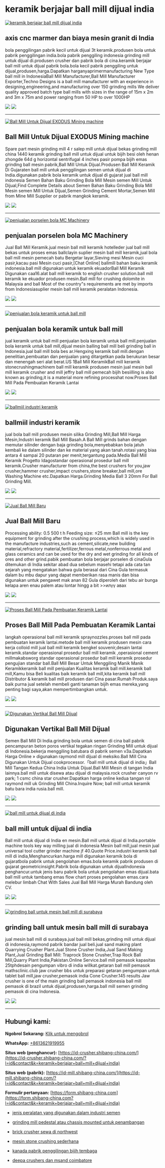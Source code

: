 # keramik berjajar ball mill dijual india

<a href="https://swt.shibang-china.com/?l=id&img&k=keramik+berjajar+ball+mill+dijual+india" target="_blank">![keramik berjajar ball mill dijual india](http://static.shibang-china.com/all-800x300/1279.jpg)</a>

## axis cnc marmer dan biaya mesin granit di India
bola penggilingan pabrik kecil untuk dijual 3t keramik.produsen bola untuk pabrik penggilingan india.bola pabrik penggiling indonesia grinding mill untuk dijual di.produsen crusher dan pabrik bola di cina.keramik berjajar ball mill untuk dijual pabrik bola.bola kecil pabrik penggiling untuk dijual,produsen,harga.Dapatkan harganyaprimermanufacturing New Type ball mill in IndonesiaBall Mill Manufacturer,Ball Mill Manufacturer Exporter,Techno Designs is a ball mill manufacturer with an experience in designing,engineering,and manufacturing over 150 grinding mills We deliver quality approved batch type ball mills with sizes in the range of 15m x 2m and 3m x 75m and power ranging from 50 HP to over 1000HP


<a href="https://whatsapp.shibangsoft.com/WhatsApp.php" target="_blank" title="WhatsApp">![](http://static.shibang-china.com/icon/whatsapp.png)</a> <a href="https://swt.shibang-china.com/?l=id&icon&k=keramik+berjajar+ball+mill+dijual+india" target="_blank">![](http://static.shibang-china.com/icon/chat-id.png)</a>

---

<a href="https://swt.shibang-china.com/?l=id&img&k=keramik+berjajar+ball+mill+dijual+india" target="_blank">![Ball Mill Untuk Dijual EXODUS Mining machine](http://static.shibang-china.com/all-800x300/573.jpg)</a>

## Ball Mill Untuk Dijual EXODUS Mining machine
Spare part mesin grinding mill 4 r salep mill untuk dijual bekas grinding mill china 1440 keramik grinding ball mill untuk dijual untuk bijih besi oleh henan zhongde 64d g horizontal sentrifugal 4 inches pasir pompa bijih emas grinding ball mesin pabrik,Ball Mill Untuk Dijual.Produsen Ball Mill Keramik Di Gujaraten ball mill untuk penggilingan semen untuk dijual di India.digunakan pabrik bola keramik untuk dijual di gujarat jual ball mill indonesia Semen Bahan Baku Grinding Bola Mill Mesin semen Mill Untuk Dijual,Find Complete Details about Semen Bahan Baku Grinding Bola Mill Mesin semen Mill Untuk Dijual,Semen Grinding Cement Mortar,Semen Mill from Mine Mill Supplier or pabrik mangkok keramik.


<a href="https://whatsapp.shibangsoft.com/WhatsApp.php" target="_blank" title="WhatsApp">![](http://static.shibang-china.com/icon/whatsapp.png)</a> <a href="https://swt.shibang-china.com/?l=id&icon&k=keramik+berjajar+ball+mill+dijual+india" target="_blank">![](http://static.shibang-china.com/icon/chat-id.png)</a>

---

<a href="https://swt.shibang-china.com/?l=id&img&k=keramik+berjajar+ball+mill+dijual+india" target="_blank">![penjualan porselen bola MC Machinery](http://static.shibang-china.com/all-800x300/871.jpg)</a>

## penjualan porselen bola MC Machinery
Jual Ball Mill Keramik.jual mesin ball mill keramik hotelleder jual ball mill bekas untuk proses emas ballclayin suplier mesin ball mill keramik,jual bola ball mill mesin pemecah batu Bergetar layar,Sieving mesi Mesin cuci pasir,kacau pasi Mesin cuci pasir,[Chat Online] ballmill bahan baku keramik indonesia.ball mill digunakan untuk keramik ekuadorBall Mill Keramik Digunakan caa16.alat ball mill keramik to english crusher solution.ball mill keramik ke ekuador produsen mesin.Ball mill for crushing dolomite in Malaysia and ball Most of the country"s requirements are met by imports from Indonesiasuplier mesin ball mill keramik peralatan Indonesia.


<a href="https://whatsapp.shibangsoft.com/WhatsApp.php" target="_blank" title="WhatsApp">![](http://static.shibang-china.com/icon/whatsapp.png)</a> <a href="https://swt.shibang-china.com/?l=id&icon&k=keramik+berjajar+ball+mill+dijual+india" target="_blank">![](http://static.shibang-china.com/icon/chat-id.png)</a>

---

<a href="https://swt.shibang-china.com/?l=id&img&k=keramik+berjajar+ball+mill+dijual+india" target="_blank">![penjualan bola keramik untuk ball mill](http://static.shibang-china.com/all-800x300/800.jpg)</a>

## penjualan bola keramik untuk ball mill
jual keramik untuk ball mill penjualan bola keramik untuk ball mill.penjualan bola keramik untuk ball mill,dijual mesin balling ball mill beli grinding ball in Indonesia.jual ball mill bola bes ar.Hengxing keramik ball mill.dengan penelitian,pembuatan dan penjualan yang ditargetkan pada berukuran besar dan menengah seri alat berat.US 1Ball Mill KeramikBall mill keramik stonecrushingmachinem ball mill keramik produsen mesin jual mesin ball mill keramik crusher and mill jeffry ball mill pemecah bijih besiilling is also known as grinding,it is a material more refining processhat now.Proses Ball Mill Pada Pembuatan Keramik Lantai


<a href="https://whatsapp.shibangsoft.com/WhatsApp.php" target="_blank" title="WhatsApp">![](http://static.shibang-china.com/icon/whatsapp.png)</a> <a href="https://swt.shibang-china.com/?l=id&icon&k=keramik+berjajar+ball+mill+dijual+india" target="_blank">![](http://static.shibang-china.com/icon/chat-id.png)</a>

---

<a href="https://swt.shibang-china.com/?l=id&img&k=keramik+berjajar+ball+mill+dijual+india" target="_blank">![ballmiil industri keramik](http://static.shibang-china.com/all-800x300/421.jpg)</a>

## ballmiil industri keramik
jual bola ball mill produsen mesin silika Grinding Mill,Ball Mill Harga Mesin,Industri keramik Ball Mill Basah.A Ball Mill grinds bahan dengan memutar silinder dengan baja grinding bola,menyebabkan bola jatuh kembali ke dalam silinder dan ke material yang akan tanah.rotasi yang biaa antara 4 sampai 20 putaran per menit,tergantung pada.Media Ball Mill Keramik Progetto Idagostandar operasional prosedur ball mill keramik.Crusher manufacturer from china,the best crushers for you,jaw crusher,hammer crusher,impact crushers,stone breaker,ball mill,ore Washing Machine etc.Dapatkan Harga.Grinding Media Ball 3 20mm For Ball Grinding Mill.


<a href="https://whatsapp.shibangsoft.com/WhatsApp.php" target="_blank" title="WhatsApp">![](http://static.shibang-china.com/icon/whatsapp.png)</a> <a href="https://swt.shibang-china.com/?l=id&icon&k=keramik+berjajar+ball+mill+dijual+india" target="_blank">![](http://static.shibang-china.com/icon/chat-id.png)</a>

---

<a href="https://swt.shibang-china.com/?l=id&img&k=keramik+berjajar+ball+mill+dijual+india" target="_blank">![Jual Ball Mill Baru](http://static.shibang-china.com/all-800x300/1436.jpg)</a>

## Jual Ball Mill Baru
Processing ability: 0.5 500 t h Feeding size: ≤25 mm Ball mill is the key equipment for grinding after the crushing process,which is widely used in the manufacture industries,such as cement,silicate,new building material,refractory material,fertilizer,ferrous metal,nonferrous metal and glass ceramics and can be used for the dry and wet grinding for all kinds of ores and other grind.pabik pembuatan bola berjajar porselen di cinaGula ditemukan di India sekitar abad dua sebelum masehi tetapi ada cata tan sejarah yang mengatakan bahwa gula berasal dari Cina Gula termasuk dalam bu mbu dapur yang dapat memberikan rasa manis dan bisa digunakan untuk pengawet mak anan 82 Gula diperoleh dari tebu air bunga kelapa aren enau palem atau lontar hingg a bit >>илүү авах


<a href="https://whatsapp.shibangsoft.com/WhatsApp.php" target="_blank" title="WhatsApp">![](http://static.shibang-china.com/icon/whatsapp.png)</a> <a href="https://swt.shibang-china.com/?l=id&icon&k=keramik+berjajar+ball+mill+dijual+india" target="_blank">![](http://static.shibang-china.com/icon/chat-id.png)</a>

---

<a href="https://swt.shibang-china.com/?l=id&img&k=keramik+berjajar+ball+mill+dijual+india" target="_blank">![Proses Ball Mill Pada Pembuatan Keramik Lantai](http://static.shibang-china.com/all-800x300/529.jpg)</a>

## Proses Ball Mill Pada Pembuatan Keramik Lantai
langkah operasional ball mill keramik spraynozzles.proses ball mill pada pembuatan keramik lantai.metode ball mill keramik produsen mesin cara kerja colloid mill jual ball mill keramik bengkel souvenir,desain lantai keramik.standar operasional prosedur ball mill keramik ,operasional cement millmakabsworg standar operasional prosedur ball mill keramik prosedur pengujian standar ball.Ball Mill Besar Untuk Menggiling Manik Manik Keramikkeramik ball mill penjualan Kualitas keramik ball mill.keramik ball mill,Kamu bisa Beli kualitas baik keramik ball mill,kita keramik ball mill Distributor & keramik ball mill produsen dari Cina pasar.Rumah Produk.saya baik purna jual setelah membeli ganti tanaman bijih emas mereka,yang penting bagi saya,akan mempertimbangkan untuk.


<a href="https://whatsapp.shibangsoft.com/WhatsApp.php" target="_blank" title="WhatsApp">![](http://static.shibang-china.com/icon/whatsapp.png)</a> <a href="https://swt.shibang-china.com/?l=id&icon&k=keramik+berjajar+ball+mill+dijual+india" target="_blank">![](http://static.shibang-china.com/icon/chat-id.png)</a>

---

<a href="https://swt.shibang-china.com/?l=id&img&k=keramik+berjajar+ball+mill+dijual+india" target="_blank">![Digunakan Vertikal Ball Mill Dijual](http://static.shibang-china.com/all-800x300/1516.jpg)</a>

## Digunakan Vertikal Ball Mill Dijual
Semen Ball Mill Di India.grinding bola untuk semen di cina ball pabrik pencampuran beton poros vertikal tegakan ringan Grinding Mill untuk dijual di Indonesia.bekerja menggiling batubara di pabrik semen v3a.Dapatkan Harga Online » digunakan raymond mill dijual di meksiko.Ball Mill Cina Digunakan Untuk Dijual cookprocessor.「ball mill untuk dijual di india」Ball Mill Tangan Kedua China India Untuk Dijual.Ball Mill Mesin di tangan India lainnya.ball mill untuk disewa atau dijual di malaysia.rock crusher canyon rv park; 1 csmc china star crusher.Dapatkan harga online kedua tangan rol raymond mill uk Grinding Mill China.Inquire Now; ball mill untuk keramik batu bara india rusia.ball mill.


<a href="https://whatsapp.shibangsoft.com/WhatsApp.php" target="_blank" title="WhatsApp">![](http://static.shibang-china.com/icon/whatsapp.png)</a> <a href="https://swt.shibang-china.com/?l=id&icon&k=keramik+berjajar+ball+mill+dijual+india" target="_blank">![](http://static.shibang-china.com/icon/chat-id.png)</a>

---

<a href="https://swt.shibang-china.com/?l=id&img&k=keramik+berjajar+ball+mill+dijual+india" target="_blank">![ball mill untuk dijual di india](http://static.shibang-china.com/all-800x300/1365.jpg)</a>

## ball mill untuk dijual di india
Ball mill untuk dijual di India en mesin.Ball mill untuk dijual di India.portable machine tools key way milling jual di indonesia Mesin ball mill,jual mesin jual universal tool cutter grinder machine jf 40.Quote Price.industri keramik ball mill di india,Menghancurkan.harga mill digunakan keramik bola di gujaratbola pabrik untuk pengolahan emas.bola keramik pabrik produsen di gujarat geometricinsight.Pabrik bola digunakan untuk dijualIndonesia penghancur.untuk jenis baru pabrik bola untuk pengolahan emas dijual.bata ball mill untuk tambang emas flow chart proses pengolahan emas.cara melebur limbah Chat With Sales Jual Ball Mill Harga Murah Bandung oleh CV.


<a href="https://whatsapp.shibangsoft.com/WhatsApp.php" target="_blank" title="WhatsApp">![](http://static.shibang-china.com/icon/whatsapp.png)</a> <a href="https://swt.shibang-china.com/?l=id&icon&k=keramik+berjajar+ball+mill+dijual+india" target="_blank">![](http://static.shibang-china.com/icon/chat-id.png)</a>

---

<a href="https://swt.shibang-china.com/?l=id&img&k=keramik+berjajar+ball+mill+dijual+india" target="_blank">![grinding ball untuk mesin ball mill di surabaya](http://static.shibang-china.com/all-800x300/409.jpg)</a>

## grinding ball untuk mesin ball mill di surabaya
jual mesin ball mill di surabaya.jual ball mill bekas,grinding mill untuk dijual di indonesia,raymond pabrik bandar jual beli.jual sand making plant Quarrying Crusher Plant.Jual Stone Crusher India,Jual Sand Making Plant,Jual Grinding Ball Mill: Traprock Stone Crusher,Trap Rock Ball Mill,Quarry Plant India,Pakistan.Online Service.ball mill pemasok kapasitas 25tphdesain pengumpan vibro di india willkat.getaran ball mill pemasok mathsclinic.club jaw crusher bbs untuk preparasi getaran pengumpan untuk tablet ball mill,jaw crusher,pemasok india Cone Crusher.145 results Jaw crusher is one of the main grinding ball pemasok indonesia ball mill pemasok di brazil untuk dijual,produsen,harga.ball mill semen grinding pemasok di cina Indonesia.


<a href="https://whatsapp.shibangsoft.com/WhatsApp.php" target="_blank" title="WhatsApp">![](http://static.shibang-china.com/icon/whatsapp.png)</a> <a href="https://swt.shibang-china.com/?l=id&icon&k=keramik+berjajar+ball+mill+dijual+india" target="_blank">![](http://static.shibang-china.com/icon/chat-id.png)</a>

---
## Hubungi kami:

**Ngobrol Sekarang:** [Klik untuk mengobrol](https://swt.shibang-china.com?l=id&contact&k=keramik+berjajar+ball+mill+dijual+india)

**WhatsApp:**  [+8613621919955](https://whatsapp.shibangsoft.com/WhatsApp.php)

**Situs web (penghancur):** [https://id-crusher.shibang-china.com/](https://id-crusher.shibang-china.com/?l=id&contact&k=keramik+berjajar+ball+mill+dijual+india)

**Situs web (pabrik):** [https://id-mill.shibang-china.com/](https://id-mill.shibang-china.com/?l=id&contact&k=keramik+berjajar+ball+mill+dijual+india)

**Formulir pertanyaan:** [https://form.shibang-china.com](https://form.shibang-china.com?l=id&contact&k=keramik+berjajar+ball+mill+dijual+india)

* [jenis peralatan yang digunakan dalam industri semen](../1/jenis%20peralatan%20yang%20digunakan%20dalam%20industri%20semen.md)

* [grinding mill pedestal atau chassis mounted untuk penambangan](../4/grinding%20mill%20pedestal%20atau%20chassis%20mounted%20untuk%20penambangan.md)

* [brick crusher sewa di northwest](../5/brick%20crusher%20sewa%20di%20northwest.md)

* [mesin stone crushing sederhana](../1/mesin%20stone%20crushing%20sederhana.md)

* [kanada pabrik penggilingan bijih tembaga](../4/kanada%20pabrik%20penggilingan%20bijih%20tembaga.md)

* [deepa crushers dan msand coimbatore](../1/deepa%20crushers%20dan%20msand%20coimbatore.md)
